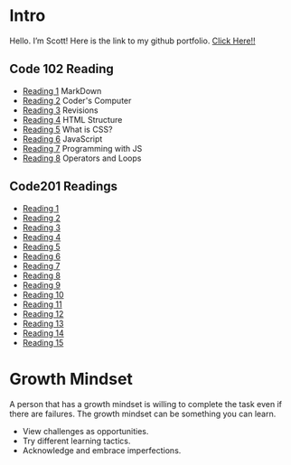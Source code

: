 # Intro
Hello. I’m Scott! Here is the link to my github portfolio. [Click Here!!](dsmul.github.io/reading-notes/)

## Code 102 Reading

- [Reading 1](./102/markdown.md) MarkDown
- [Reading 2](./102/coderscomputer.md) Coder's Computer
- [Reading 3](./102/revisions.md) Revisions
- [Reading 4](./102/htmlstructure.md) HTML Structure
- [Reading 5](./102/css.md) What is CSS?
- [Reading 6](./102/javascript.md) JavaScript
- [Reading 7](./102/programmingjs.md) Programming with JS
- [Reading 8](./102/opandloop.md) Operators and Loops

## Code201 Readings

- [Reading 1](./201/class01.md)
- [Reading 2](./201/class01.md)
- [Reading 3](./201/class01.md)
- [Reading 4](./201/class01.md)
- [Reading 5](./201/class01.md)
- [Reading 6](./201/class01.md)
- [Reading 7](./201/class01.md)
- [Reading 8](./201/class01.md)
- [Reading 9](./201/class01.md)
- [Reading 10](./201/class01.md)
- [Reading 11](./201/class01.md)
- [Reading 12](./201/class01.md)
- [Reading 13](./201/class01.md)
- [Reading 14](./201/class01.md)
- [Reading 15](./201/class01.md)

# Growth Mindset
A person that has a growth mindset is willing to complete the task even if there are failures. The growth mindset can be something you can learn.

- View challenges as opportunities.
- Try different learning tactics.
- Acknowledge and embrace imperfections.



